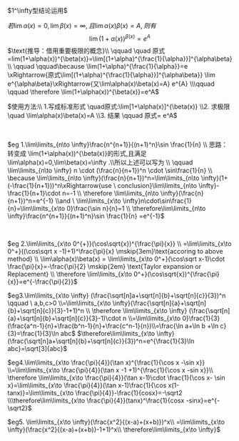 $1^\infty型结论运用$

$若\lim\limits\alpha(x)=0,\lim\limits\beta(x)=\infty,且\lim\alpha(x)\beta(x)=A,则有$
$$\lim(1+\alpha(x))^{\beta(x)}=e^A$$
$\text{推导：借用重要极限的概念}\\ 
\qquad \quad 原式=lim(1+\alpha(x))^{\beta(x)}=\lim[(1+\alpha)^{\frac{1}{\alpha}}]^{\alpha\beta} \\ \qquad \qquad\because \lim(1+\alpha)^{\frac{1}{\alpha}}=e \xRightarrow{原式\lim[(1+\alpha)^{\frac{1}{\alpha}}]^{\alpha\beta}} \lim e^{\alpha\beta}\xRightarrow{又\lim\alpha(x)\beta(x)=A} e^{A} 
\\\qquad \qquad \therefore \lim(1+\alpha(x))^{\beta(x)}=e^A$


 $使用方法:\\ 1.写成标准形式 \quad原式:\lim[1+\alpha(x)]^{\beta(x)}
\\2. 求极限 \quad \lim\alpha(x)\beta(x)=A 
\\3. 结果 \qquad  原式= e^A$

<br>
 
$eg 1.\lim\limits_{n\to \infty}\frac{n^{n+1}}{(n+1)^n}\sin \frac{1}{n} 
\\ 思路：转变成 \lim(1+\alpha(x))^{\beta(x)}的形式,且满足\lim\alpha(x)=0,\lim\beta(x)=\infty .\\所以上述可以写为 \\  \qquad \lim\limits_{n\to \infty} n \cdot (\frac{n}{n+1})^n \cdot \sin\frac{1}{n} 
\\ \because \lim\limits_{n\to \infty}(\frac{n}{n+1})^n=\lim\limits_{n\to \infty}(1+(-\frac{1}{n+1}))^n\xRightarrow{use \ conclusion}\lim\limits_{n\to \infty}-\frac{1}{n+1}\cdot n=-1 \\
\therefore \lim\limits_{n\to \infty}(\frac{n}{n+1})^n=e^{-1} 
\\and \ \lim\limits_{x\to \infty}n\cdot\sin\frac{1}{n}=\lim\limits_{x\to 0}\frac{\sin n}{n}=1 
\\  \therefore\lim\limits_{n\to \infty}\frac{n^{n+1}}{(n+1)^n}\sin \frac{1}{n} =e^{-1}$

<br>

$eg 2.\lim\limits_{x\to 0^{+}}(\cos\sqrt{x})^{\frac{\pi}{x}}
\\ =\lim\limits_{x\to 0^+}((\cos\sqrt x -1)+1)^\frac{\pi}{x} \mskip{3em}\text{accoring to above method}
\\ \lim\alpha(x)\beta(x) = \lim\limits_{x\to 0^+}(\cos\sqrt x-1)\cdot \frac{\pi}{x}=-\frac{\pi}{2} \mskip{2em} \text{Taylor expansion or Replacement}
\\ \therefore \lim\limits_{x\to 0^+}(\cos\sqrt{x})^{\frac{\pi}{x}}=e^{-\frac{\pi}{2}}$
 
 $eg3.\lim\limits_{x\to \infty} (\frac{\sqrt[n]a+\sqrt[n]{b}+\sqrt[n]{c}}{3})^n \qquad  \ a,b,c>0
 \\=\lim\limits_{x\to \infty}(\frac{\sqrt[n]{a}+\sqrt[n]{b}+\sqrt[n]{c}}{3}-1+1)^n
 \\ \therefore \lim\limits_{x\to \infty} (\frac{\sqrt[n]{a}+\sqrt[n]{b}+\sqrt[n]{c}}{3}-1)\cdot n
 \\=\lim\limits_{x\to 0}\frac{1}{3}(\frac{a^n-1}{n}+\frac{b^n-1}{n}+\frac{c^n-1}{n})\\=\frac{\ln a+\ln b +\ln c}{3}=\frac{1}{3}\ln abc$
 $\therefore\lim\limits_{x\to \infty}(\frac{\sqrt[n]a+\sqrt[n]{b}+\sqrt[n]{c}}{3})^n=e^{\frac{1}{3}\ln abc}=\sqrt[3]{abc}$
   
 $eg4.\lim\limits_{x\to \frac{\pi}{4}}(\tan x)^{\frac{1}{\cos x -\sin x}}
 \\=\lim\limits_{x\to \frac{\pi}{4}}(\tan x -1 +1)^{\frac{1}{\cos x -sin x}}\\
 \therefore \lim\limits_{x\to \frac{\pi}{4}}(\tan x-1)\cdot \frac{1}{\cos x- \sin x}=\lim\limits_{x\to \frac{\pi}{4}}(\tan x-1)\frac{1}{\cos x(1-tanx)}=\lim\limits_{x\to \frac{\pi}{4}}-\frac{1}{cosx}=-\sqrt2
 \\\therefore\lim\limits_{x\to \frac{\pi}{4}}(tanx)^\frac{1}{cosx -sinx}=e^{-\sqrt2}$

$eg5. \lim\limits_{x\to \infty}(\frac{x^2}{(x-a)+(x+b)})^x\\
=\lim\limits_{x\to \infty}(\frac{x^2}{(x-a)+(x+b)}-1+1)^x\\
\therefore\lim\limits_{x\to \infty}$

